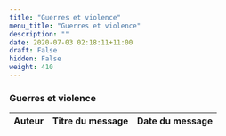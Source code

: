 ```yaml
---
title: "Guerres et violence"
menu_title: "Guerres et violence"
description: ""
date: 2020-07-03 02:18:11+11:00
draft: False
hidden: False
weight: 410
---
```

### Guerres et violence

**Auteur** | **Titre du message** | **Date du message**  
---|---|---
